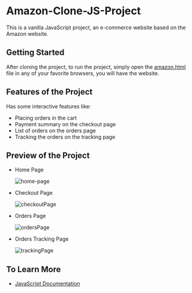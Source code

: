 # Amazon-Clone-JS-Project
This is a vanilla JavaScript project, an e-commerce website based on the Amazon website.

## Getting Started
After cloning the project, to run the project, simply open the [amazon.html](https://github.com/Rashed112/Amazon-Clone-JS-Project/blob/main/amazon.html) file in any of your favorite browsers, you will have the website.

## Features of the Project
Has some interactive features like:
- Placing orders in the cart
- Payment summary on the checkout page
- List of orders on the orders page
- Tracking the orders on the tracking page

## Preview of the Project
- Home Page
  
  ![home-page](https://github.com/Rashed112/Amazon-Clone-JS-Project/assets/44283694/88f9d262-10d4-477d-9c2e-67282150f672)

- Checkout Page

  ![checkoutPage](https://github.com/Rashed112/Amazon-Clone-JS-Project/assets/44283694/2947e775-e24f-49e9-b452-c798a5f3d95f)

- Orders Page

  ![ordersPage](https://github.com/Rashed112/Amazon-Clone-JS-Project/assets/44283694/eb512e70-d503-4f09-b1c7-a61a471639d8)

- Orders Tracking Page

  ![trackingPage](https://github.com/Rashed112/Amazon-Clone-JS-Project/assets/44283694/16ad9116-3b6b-4bc0-964d-8e18bbd85522)

## To Learn More
- [JavaScript Documentation](https://developer.mozilla.org/en-US/docs/Web/JavaScript)
